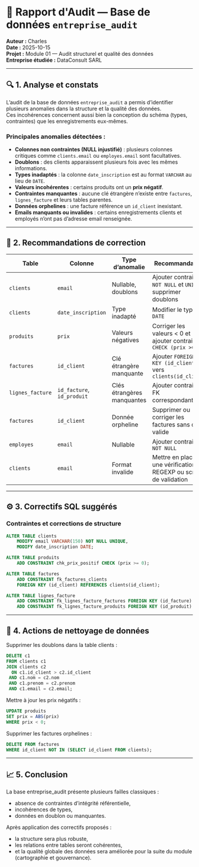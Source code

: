 # 🧾 Rapport d'Audit — Base de données `entreprise_audit`

**Auteur :** Charles  
**Date :** 2025-10-15  
**Projet :** Module 01 — Audit structurel et qualité des données  
**Entreprise étudiée :** DataConsult SARL  

---

## 🔍 1. Analyse et constats

L’audit de la base de données `entreprise_audit` a permis d’identifier plusieurs anomalies dans la structure et la qualité des données.  
Ces incohérences concernent aussi bien la conception du schéma (types, contraintes) que les enregistrements eux-mêmes.

### Principales anomalies détectées :

- **Colonnes non contraintes (NULL injustifié)** : plusieurs colonnes critiques comme `clients.email` ou `employes.email` sont facultatives.  
- **Doublons** : des clients apparaissent plusieurs fois avec les mêmes informations.  
- **Types inadaptés** : la colonne `date_inscription` est au format `VARCHAR` au lieu de `DATE`.  
- **Valeurs incohérentes** : certains produits ont un **prix négatif**.  
- **Contraintes manquantes** : aucune clé étrangère n’existe entre `factures`, `lignes_facture` et leurs tables parentes.  
- **Données orphelines** : une facture référence un `id_client` inexistant.  
- **Emails manquants ou invalides** : certains enregistrements clients et employés n’ont pas d’adresse email renseignée.

---

## 🧱 2. Recommandations de correction

| Table | Colonne | Type d’anomalie | Recommandation |
|--------|----------|-----------------|----------------|
| `clients` | `email` | Nullable, doublons | Ajouter contraintes `NOT NULL` et `UNIQUE`, supprimer doublons |
| `clients` | `date_inscription` | Type inadapté | Modifier le type → `DATE` |
| `produits` | `prix` | Valeurs négatives | Corriger les valeurs < 0 et ajouter contrainte `CHECK (prix >= 0)` |
| `factures` | `id_client` | Clé étrangère manquante | Ajouter `FOREIGN KEY (id_client)` vers `clients(id_client)` |
| `lignes_facture` | `id_facture`, `id_produit` | Clés étrangères manquantes | Ajouter contraintes FK correspondantes |
| `factures` | `id_client` | Donnée orpheline | Supprimer ou corriger les factures sans client valide |
| `employes` | `email` | Nullable | Ajouter contrainte `NOT NULL` |
| `clients` | `email` | Format invalide | Mettre en place une vérification via REGEXP ou script de validation |

---

## ⚙️ 3. Correctifs SQL suggérés

### Contraintes et corrections de structure

```sql
ALTER TABLE clients 
    MODIFY email VARCHAR(150) NOT NULL UNIQUE,
    MODIFY date_inscription DATE;

ALTER TABLE produits 
    ADD CONSTRAINT chk_prix_positif CHECK (prix >= 0);

ALTER TABLE factures 
    ADD CONSTRAINT fk_factures_clients 
    FOREIGN KEY (id_client) REFERENCES clients(id_client);

ALTER TABLE lignes_facture 
    ADD CONSTRAINT fk_lignes_facture_factures FOREIGN KEY (id_facture) REFERENCES factures(id_facture),
    ADD CONSTRAINT fk_lignes_facture_produits FOREIGN KEY (id_produit) REFERENCES produits(id_produit);
```

---

## 🧹 4. Actions de nettoyage de données

Supprimer les doublons dans la table clients :

```sql
DELETE c1
FROM clients c1
JOIN clients c2
  ON c1.id_client > c2.id_client
 AND c1.nom = c2.nom
 AND c1.prenom = c2.prenom
 AND c1.email = c2.email;
```

Mettre à jour les prix négatifs :

```sql
UPDATE produits
SET prix = ABS(prix)
WHERE prix < 0;
```

Supprimer les factures orphelines :

```sql
DELETE FROM factures
WHERE id_client NOT IN (SELECT id_client FROM clients);
```

---

## 📈 5. Conclusion

La base entreprise_audit présente plusieurs failles classiques :
- absence de contraintes d’intégrité référentielle, 
- incohérences de types, 
- données en doublon ou manquantes.

Après application des correctifs proposés :
- la structure sera plus robuste, 
- les relations entre tables seront cohérentes, 
- et la qualité globale des données sera améliorée pour la suite du module (cartographie et gouvernance).
